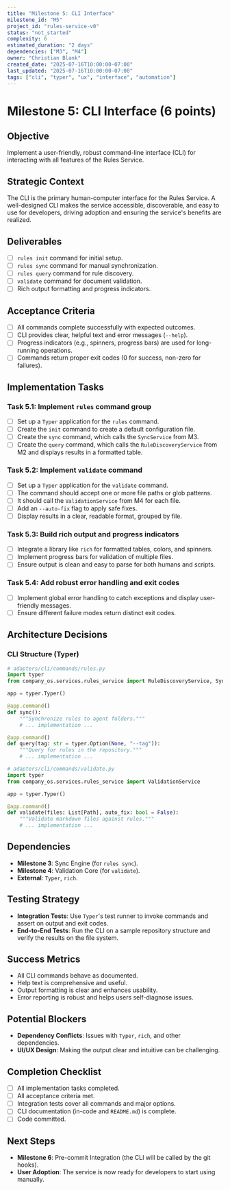 ```yaml
---
title: "Milestone 5: CLI Interface"
milestone_id: "M5"
project_id: "rules-service-v0"
status: "not_started"
complexity: 6
estimated_duration: "2 days"
dependencies: ["M3", "M4"]
owner: "Christian Blank"
created_date: "2025-07-16T10:00:00-07:00"
last_updated: "2025-07-16T10:00:00-07:00"
tags: ["cli", "typer", "ux", "interface", "automation"]
---
```


# **Milestone 5: CLI Interface (6 points)**

## **Objective**
Implement a user-friendly, robust command-line interface (CLI) for interacting with all features of the Rules Service.

## **Strategic Context**
The CLI is the primary human-computer interface for the Rules Service. A well-designed CLI makes the service accessible, discoverable, and easy to use for developers, driving adoption and ensuring the service's benefits are realized.

## **Deliverables**
- [ ] `rules init` command for initial setup.
- [ ] `rules sync` command for manual synchronization.
- [ ] `rules query` command for rule discovery.
- [ ] `validate` command for document validation.
- [ ] Rich output formatting and progress indicators.

## **Acceptance Criteria**
- [ ] All commands complete successfully with expected outcomes.
- [ ] CLI provides clear, helpful text and error messages (`--help`).
- [ ] Progress indicators (e.g., spinners, progress bars) are used for long-running operations.
- [ ] Commands return proper exit codes (0 for success, non-zero for failures).

## **Implementation Tasks**

### **Task 5.1: Implement `rules` command group**
- [ ] Set up a `Typer` application for the `rules` command.
- [ ] Create the `init` command to create a default configuration file.
- [ ] Create the `sync` command, which calls the `SyncService` from M3.
- [ ] Create the `query` command, which calls the `RuleDiscoveryService` from M2 and displays results in a formatted table.

### **Task 5.2: Implement `validate` command**
- [ ] Set up a `Typer` application for the `validate` command.
- [ ] The command should accept one or more file paths or glob patterns.
- [ ] It should call the `ValidationService` from M4 for each file.
- [ ] Add an `--auto-fix` flag to apply safe fixes.
- [ ] Display results in a clear, readable format, grouped by file.

### **Task 5.3: Build rich output and progress indicators**
- [ ] Integrate a library like `rich` for formatted tables, colors, and spinners.
- [ ] Implement progress bars for validation of multiple files.
- [ ] Ensure output is clean and easy to parse for both humans and scripts.

### **Task 5.4: Add robust error handling and exit codes**
- [ ] Implement global error handling to catch exceptions and display user-friendly messages.
- [ ] Ensure different failure modes return distinct exit codes.

## **Architecture Decisions**

### **CLI Structure (Typer)**
```python
# adapters/cli/commands/rules.py
import typer
from company_os.services.rules_service import RuleDiscoveryService, SyncService

app = typer.Typer()

@app.command()
def sync():
    """Synchronize rules to agent folders."""
    # ... implementation ...

@app.command()
def query(tag: str = typer.Option(None, "--tag")):
    """Query for rules in the repository."""
    # ... implementation ...

# adapters/cli/commands/validate.py
import typer
from company_os.services.rules_service import ValidationService

app = typer.Typer()

@app.command()
def validate(files: List[Path], auto_fix: bool = False):
    """Validate markdown files against rules."""
    # ... implementation ...
```

## **Dependencies**
- **Milestone 3**: Sync Engine (for `rules sync`).
- **Milestone 4**: Validation Core (for `validate`).
- **External**: `Typer`, `rich`.

## **Testing Strategy**
- **Integration Tests**: Use `Typer`'s test runner to invoke commands and assert on output and exit codes.
- **End-to-End Tests**: Run the CLI on a sample repository structure and verify the results on the file system.

## **Success Metrics**
- All CLI commands behave as documented.
- Help text is comprehensive and useful.
- Output formatting is clear and enhances usability.
- Error reporting is robust and helps users self-diagnose issues.

## **Potential Blockers**
- **Dependency Conflicts**: Issues with `Typer`, `rich`, and other dependencies.
- **UI/UX Design**: Making the output clear and intuitive can be challenging.

## **Completion Checklist**
- [ ] All implementation tasks completed.
- [ ] All acceptance criteria met.
- [ ] Integration tests cover all commands and major options.
- [ ] CLI documentation (in-code and `README.md`) is complete.
- [ ] Code committed.

## **Next Steps**
- **Milestone 6**: Pre-commit Integration (the CLI will be called by the git hooks).
- **User Adoption**: The service is now ready for developers to start using manually.

